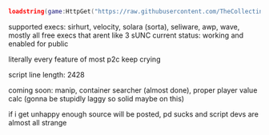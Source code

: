 ```lua
loadstring(game:HttpGet("https://raw.githubusercontent.com/TheCollecting/RatHack-pd/refs/heads/main/script.lua"))()
```

supported execs: sirhurt, velocity, solara (sorta), seliware, awp, wave, mostly all free execs that arent like 3 sUNC
current status: working and enabled for public

literally every feature of most p2c keep crying

script line length: 2428

coming soon: manip, container searcher (almost done), proper player value calc (gonna be stupidly laggy so solid maybe on this)

if i get unhappy enough source will be posted, pd sucks and script devs are almost all strange
